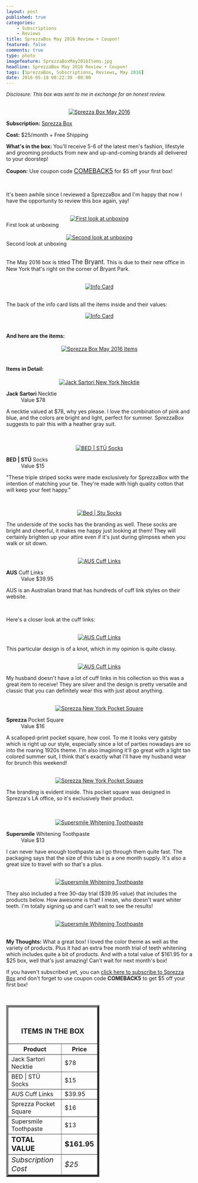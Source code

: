 ```yaml
---
layout: post
published: true
categories: 
    - Subscriptions
    - Reviews
title: SprezzaBox May 2016 Review + Coupon!
featured: false
comments: true
type: photo
imagefeature: SprezzaBoxMay2016Items.jpg
headline: SprezzaBox May 2016 Review + Coupon!
tags: [SprezzaBox, Subscriptions, Reviews, May 2016]
date: 2016-05-18 08:22:39 -08:00
---
```


<i><font size="2">Disclosure: This box was sent to me in exchange for an honest review.</font></i>

<br>

<center><a href="http://www.sprezzabox.com?rfsn=103516.e98b8" target="_blank">
<img src="/images/SprezzaBoxMay2016Box.jpg" border="0" style="border:none;max-width:100%;" alt="Sprezza Box May 2016" />
</a></center>
<p><b>Subscription:</b> <a href="http://www.sprezzabox.com?rfsn=103516.e98b8" target="_blank">Sprezza Box</a></p>
<p><b>Cost:</b> $25/month + Free Shipping</p>
<p><b>What's in the box:</b> You'll receive 5-6 of the latest men's fashion, lifestyle and grooming products from new and up-and-coming brands all delivered to your doorstep!</p>
<p><b>Coupon:</b> Use coupon code <a href="http://www.sprezzabox.com?rfsn=103516.e98b8" target="_blank"><big>COMEBACK5</big></a> for $5 off your first box!</p>
<br>

<p>It's been awhile since I reviewed a SprezzaBox and I'm happy that now I have the opportunity to review this box again, yay!</p>

<br>

<center><a href="http://www.sprezzabox.com?rfsn=103516.e98b8" target="_blank">
<img src="/images/SprezzaBoxMay2016OpenBox.jpg" border="0" style="border:none;max-width:100%;" alt="First look at unboxing" />
</a></center>
<figcaption>First look at unboxing</figcaption>
<br>

<center><a href="http://www.sprezzabox.com?rfsn=103516.e98b8" target="_blank">
<img src="/images/SprezzaBoxMay2016OpenBox2.jpg" border="0" style="border:none;max-width:100%;" alt="Second look at unboxing" />
</a></center>
<figcaption>Second look at unboxing</figcaption>
<br>

<p>The May 2016 box is titled <big>The Bryant</big>. This is due to their new office in New York that's right on the corner of Bryant Park.</p>

<br>

<center><a href="http://www.sprezzabox.com?rfsn=103516.e98b8" target="_blank">
<img src="/images/SprezzaBoxMay2016Info.jpg" border="0" style="border:none;max-width:100%;" alt="Info Card" />
</a></center>

<br>

<p>The back of the info card lists all the items inside and their values:</p>

<center><a href="http://www.sprezzabox.com?rfsn=103516.e98b8" target="_blank">
<img src="/images/SprezzaBoxMay2016Info2.jpg" border="0" style="border:none;max-width:100%;" alt="Info Card" />
</a></center>

<br>

<H4>And here are the items:</H4>

<center><a href="http://www.sprezzabox.com?rfsn=103516.e98b8" target="_blank">
<img src="/images/SprezzaBoxMay2016Items.jpg" border="0" style="border:none;max-width:100%;" alt="Sprezza Box May 2016 Items" />
</a></center>

<br>

<H4>Items in Detail:</H4>

<center><a href="http://www.sprezzabox.com?rfsn=103516.e98b8" target="_blank">
<img src="/images/SprezzaBoxMay2016JackSartoriNewYorkNeckTie.jpg" border="0" style="border:none;max-width:100%;" alt="Jack Sartori New York Necktie" />
</a></center>
<DL>
<DT><b>Jack Sartori</b> Necktie</DT>
<DD>Value $78</DD>
</DL>

<p>A necktie valued at $78, why yes please. I love the combination of pink and blue, and the colors are bright and light, perfect for summer. SprezzaBox suggests to pair this with a heather gray suit.</p>

<br>

<br>

<center><a href="http://www.sprezzabox.com?rfsn=103516.e98b8" target="_blank">
<img src="/images/SprezzaBoxMay2016BedStuSocks.jpg" border="0" style="border:none;max-width:100%;" alt="BED | STÜ Socks" />
</a></center>
<DL>
<DT><b>BED | STÜ</b> Socks</DT>
<DD>Value $15</DD>
</DL>

<p>"These triple striped socks were made exclusively for SprezzaBox with the intention of matching your tie. They're made with high quality cotton that will keep your feet happy."<p>

<br>

<center><a href="http://www.sprezzabox.com?rfsn=103516.e98b8" target="_blank">
<img src="/images/SprezzaBoxMay2016BedStuSocks2.jpg" border="0" style="border:none;max-width:100%;" alt="Bed | Stu Socks" />
</a></center>

<p>The underside of the socks has the branding as well. These socks are bright and cheerful, it makes me happy just looking at them! They will certainly brighten up your attire even if it's just during glimpses when you walk or sit down.</p>

<br>

<center><a href="http://www.sprezzabox.com?rfsn=103516.e98b8" target="_blank">
<img src="/images/SprezzaBoxMay2016AusCufflinks.jpg" border="0" style="border:none;max-width:100%;" alt="AUS Cuff Links" />
</a></center>
<DL>
<DT><b>AUS</b> Cuff Links</DT>
<DD>Value $39.95</DD>
</DL>

<p>AUS is an Australian brand that has hundreds of cuff link styles on their website.</p>

<br>

<p>Here's a closer look at the cuff links:</p>

<br>

<center><a href="http://www.sprezzabox.com?rfsn=103516.e98b8" target="_blank">
<img src="/images/SprezzaBoxMay2016AusCufflinks2.jpg" border="0" style="border:none;max-width:100%;" alt="AUS Cuff Links" />
</a></center>

<p>This particular design is of a knot, which in my opinion is quite classy.</p>

<br>

<center><a href="http://www.sprezzabox.com?rfsn=103516.e98b8" target="_blank">
<img src="/images/SprezzaBoxMay2016AusCufflinks3.jpg" border="0" style="border:none;max-width:100%;" alt="AUS Cuff Links" />
</a></center>

<p>My husband doesn't have a lot of cuff links in his collection so this was a great item to receive! They are silver and the design is pretty versatile and classic that you can definitely wear this with just about anything.</p>

<br>

<center><a href="http://www.sprezzabox.com?rfsn=103516.e98b8" target="_blank">
<img src="/images/SprezzaBoxMay2016PocketSquare.jpg" border="0" style="border:none;max-width:100%;" alt="Sprezza New York Pocket Square" />
</a></center>
<DL>
<DT><b>Sprezza</b> Pocket Square</DT>
<DD>Value $16</DD>
</DL>

<p>A scalloped-print pocket square, how cool. To me it looks very gatsby which is right up our style, especially since a lot of parties nowadays are so into the roaring 1920s theme. I'm also imagining it'll go great with a light tan colored summer suit, I think that's exactly what I'll have my husband wear for brunch this weekend!</p>

<br>

<center><a href="http://www.sprezzabox.com?rfsn=103516.e98b8" target="_blank">
<img src="/images/SprezzaBoxMay2016PocketSquare2.jpg" border="0" style="border:none;max-width:100%;" alt="Sprezza New York Pocket Square" />
</a></center>

<p>The branding is evident inside. This pocket square was designed in Sprezza's LA office, so it's exclusively their product.</p>

<br>

<br>

<center><a href="http://www.sprezzabox.com?rfsn=103516.e98b8" target="_blank">
<img src="/images/SprezzaBoxMay2016SuperSmileToothpaste.jpg" border="0" style="border:none;max-width:100%;" alt="Supersmile Whitening Toothpaste" />
</a></center>
<DL>
<DT><b>Supersmile</b> Whitening Toothpaste</DT>
<DD>Value $13</DD>
</DL>

<p>I can never have enough toothpaste as I go through them quite fast. The packaging says that the size of this tube is a one month supply. It's also a great size to travel with so that's a plus.</p>

<br>

<center><a href="http://www.sprezzabox.com?rfsn=103516.e98b8" target="_blank">
<img src="/images/SprezzaBoxMay2016SuperSmileToothpaste2.jpg" border="0" style="border:none;max-width:100%;" alt="Supersmile Whitening Toothpaste" />
</a></center>

<p>They also included a free 30-day trial ($39.95 value) that includes the products below. How awesome is that! I mean, who doesn't want whiter teeth. I'm totally signing up and can't wait to see the results!</p>

<br>

<center><a href="http://www.sprezzabox.com?rfsn=103516.e98b8" target="_blank">
<img src="/images/SprezzaBoxMay2016SuperSmileToothpaste3.png" border="0" style="border:none;max-width:100%;" alt="Supersmile Whitening Toothpaste" />
</a></center>

<br>

<p><i class="icon-exclamation-sign"></i><b> My Thoughts:</b> What a great box! I loved the color theme as well as the variety of products. Plus it had an extra free month trial of teeth whitening which includes quite a bit of products. And with a total value of $161.95 for a $25 box, well that's just amazing! Can't wait for next month's box!</p>

<p>If you haven't subscribed yet, you can <a href="http://www.sprezzabox.com?rfsn=103516.e98b8" target="_blank">click here to subscribe to Sprezza Box</a> and don't forget to use coupon code <b>COMEBACK5</b> to get $5 off your first box!</p>

<br>

<TABLE  BORDER="5" style="width:50%">
   <TR>
      <TH COLSPAN="2">
         <H3><BR><center>ITEMS IN THE BOX</center></H3>
      </TH>
   </TR>
      <TH>Product</TH>
      <TH>Price</TH>
  <TR>
      <TD>Jack Sartori Necktie</TD>
      <TD>$78</TD>
   </TR>
   <TR>
      <TD>BED | STÜ Socks</TD>
      <TD>$15</TD>
   </TR>
    <TR>
      <TD>AUS Cuff Links</TD>
      <TD>$39.95</TD>
   </TR>
    <TR>
      <TD>Sprezza Pocket Square</TD>
      <TD>$16</TD>
   </TR>
    <TR>
      <TD>Supersmile Toothpaste</TD>
      <TD>$13</TD>
   </TR>
   <TR>
      <TD><b><big>TOTAL VALUE</big></b></TD>
      <TD><b><big>$161.95</big></b></TD>
   </TR>
   <TR>
      <TD><i><big>Subscription Cost</big></i></TD>
      <TD><i><big>$25</big></i></TD>
   </TR>
</TABLE>
